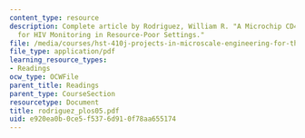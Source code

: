 ```yaml
---
content_type: resource
description: Complete article by Rodriguez, William R. "A Microchip CD4 Counting Method
  for HIV Monitoring in Resource-Poor Settings."
file: /media/courses/hst-410j-projects-in-microscale-engineering-for-the-life-sciences-spring-2007/e920ea0b0ce5f5376d910f78aa655174_rodriguez_plos05.pdf
file_type: application/pdf
learning_resource_types:
- Readings
ocw_type: OCWFile
parent_title: Readings
parent_type: CourseSection
resourcetype: Document
title: rodriguez_plos05.pdf
uid: e920ea0b-0ce5-f537-6d91-0f78aa655174
---
```


